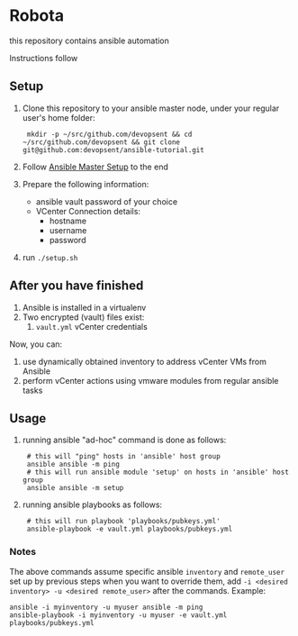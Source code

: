 # Robota

this repository contains ansible automation

Instructions follow


## Setup

1. Clone this repository to your ansible master node, under your regular user's home folder:
        
        mkdir -p ~/src/github.com/devopsent && cd ~/src/github.com/devopsent && git clone git@github.com:devopsent/ansible-tutorial.git
1. Follow [Ansible Master Setup](system/ANSIBLE_MASTER.md) to the end
1. Prepare the following information:
    * ansible vault password of your choice
    * VCenter Connection details:
        * hostname
        * username
        * password
1. run `./setup.sh`

## After you have finished

1. Ansible is installed in a virtualenv
1. Two encrypted (vault) files exist:
   1. `vault.yml` vCenter credentials

Now, you can:

1. use dynamically obtained inventory to address vCenter VMs from Ansible
1. perform vCenter actions using vmware modules from regular ansible tasks

## Usage

1. running ansible "ad-hoc" command is done as follows:
        
        # this will "ping" hosts in 'ansible' host group
        ansible ansible -m ping
        # this will run ansible module 'setup' on hosts in 'ansible' host group
        ansible ansible -m setup
1. running ansible playbooks as follows:
        
        # this will run playbook 'playbooks/pubkeys.yml'
        ansible-playbook -e vault.yml playbooks/pubkeys.yml

### Notes

The above commands assume specific ansible `inventory` and `remote_user` set up by previous steps
when you want to override them, add `-i <desired inventory> -u <desired remote_user>` after the commands.
Example:
```!bash
ansible -i myinventory -u myuser ansible -m ping
ansible-playbook -i myinventory -u myuser -e vault.yml playbooks/pubkeys.yml

```

